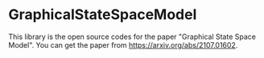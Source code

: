 # GraphicalStateSpaceModel

This library is  the open source codes for the paper "Graphical State Space Model". 
You can get the paper from https://arxiv.org/abs/2107.01602.
